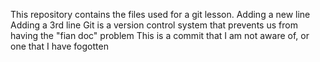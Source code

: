 This repository contains the files used for a git lesson.
Adding a new line
Adding a 3rd line
Git is a version control system that prevents us from having the "fian doc" problem
This is a commit that I am not aware of, or one that I have fogotten
